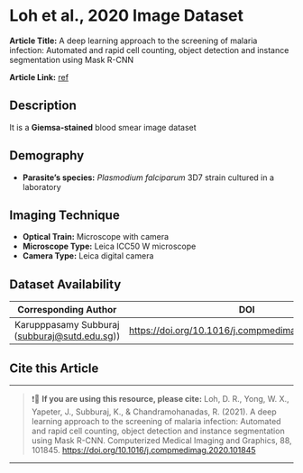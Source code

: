# **Loh et al., 2020 Image Dataset**  
**Article Title:** A deep learning approach to the screening of malaria infection: Automated and rapid cell counting, object detection and instance segmentation using Mask R-CNN

**Article Link:** [ref](https://www.sciencedirect.com/science/article/pii/S0895611120301403?via%3Dihub#sec0085)


## **Description**
It is a **Giemsa-stained** blood smear image dataset


## **Demography**
+ **Parasite’s species:** _Plasmodium falciparum_ 3D7 strain cultured in a laboratory


## **Imaging Technique**
+ **Optical Train:** Microscope with camera
+ **Microscope Type:** Leica ICC50 W microscope
+ **Camera Type:** Leica digital camera
  

## **Dataset Availability**
|**Corresponding Author**|**DOI**|
|:---:|:---:|
|Karupppasamy Subburaj (subburaj@sutd.edu.sg))|https://doi.org/10.1016/j.compmedimag.2020.101845|


## **Cite this Article**
---
>
> ❗🛑 **If you are using this resource, please cite:** Loh, D. R., Yong, W. X., Yapeter, J., Subburaj, K., & Chandramohanadas, R. (2021). A deep learning approach to the screening of malaria infection: Automated and rapid cell counting, object detection and instance segmentation using Mask R-CNN. Computerized Medical Imaging and Graphics, 88, 101845. https://doi.org/10.1016/j.compmedimag.2020.101845
>
---

